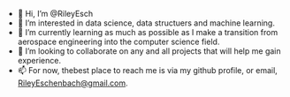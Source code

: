- 👋 Hi, I’m @RileyEsch
- 👀 I’m interested in data science, data structuers and machine learning.
- 🌱 I’m currently learning as much as possible as I make a transition from aerospace engineering into the computer science field.
- 💞️ I’m looking to collaborate on any and all projects that will help me gain experience.
- 📫 For now, thebest place to reach me is via my github profile, or email, RileyEschenbach@gmail.com.
